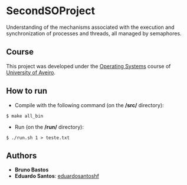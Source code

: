 # SecondSOProject

Understanding of the mechanisms associated with the execution and synchronization of processes and threads, all managed by semaphores.

## Course
This project was developed under the [Operating Systems](https://www.ua.pt/en/uc/12293) course of [University of Aveiro](https://www.ua.pt/).

## How to run
* Compile with the following command (on the **/src/** directory):
```console
$ make all_bin
```

* Run (on the **/run/** directory):
```console
$ ./run.sh 1 > teste.txt
```

## Authors
* **Bruno Bastos**
* **Eduardo Santos**: [eduardosantoshf](https://github.com/eduardosantoshf)